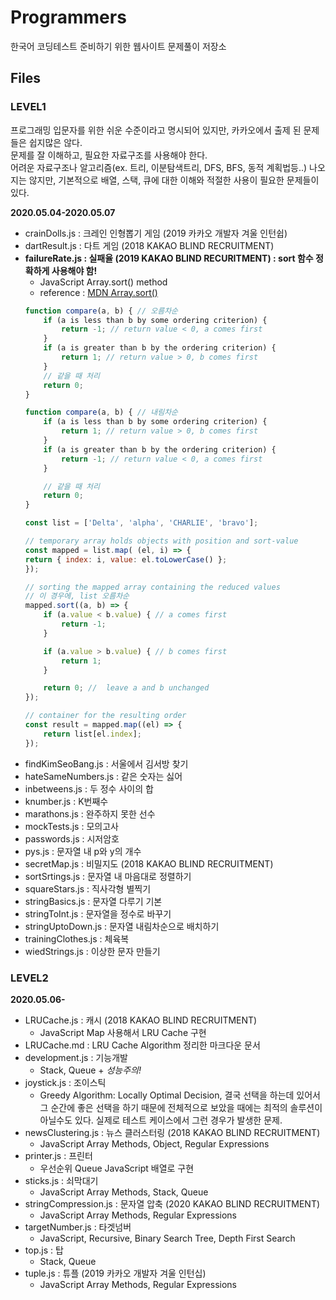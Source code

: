 # **Programmers**
한국어 코딩테스트 준비하기 위한 웹사이트 문제풀이 저장소

## **Files**
### **LEVEL1**
프로그래밍 입문자를 위한 쉬운 수준이라고 명시되어 있지만, 카카오에서 출제 된 문제들은 쉽지많은 않다. <br/>
문제를 잘 이해하고, 필요한 자료구조를 사용해야 한다. <br/>
어려운 자료구조나 알고리즘(ex. 트리, 이분탐색트리, DFS, BFS, 동적 계획법등..) 나오지는 않지만, 기본적으로 배열, 스택, 큐에 대한 이해와 적절한 사용이 필요한 문제들이 있다.

**2020.05.04-2020.05.07**
- crainDolls.js : 크레인 인형뽑기 게임 (2019 카카오 개발자 겨울 인턴쉽)
- dartResult.js : 다트 게임 (2018 KAKAO BLIND RECRUITMENT)
- **failureRate.js : 실패율 (2019 KAKAO BLIND RECURITMENT) : sort 함수 정확하게 사용해야 함!**
    - JavaScript Array.sort() method
    - reference : [MDN Array.sort()](https://developer.mozilla.org/en-US/docs/Web/JavaScript/Reference/Global_Objects/Array/sort)
    ```javascript
    function compare(a, b) { // 오름차순
        if (a is less than b by some ordering criterion) {
            return -1; // return value < 0, a comes first
        }
        if (a is greater than b by the ordering criterion) {
            return 1; // return value > 0, b comes first
        }
        // 같을 때 처리
        return 0;
    }

    function compare(a, b) { // 내림차순 
        if (a is less than b by some ordering criterion) {
            return 1; // return value > 0, b comes first
        }
        if (a is greater than b by the ordering criterion) {
            return -1; // return value < 0, a comes first
        }

        // 같을 때 처리
        return 0;
    }
    ```
    ```javascript
    const list = ['Delta', 'alpha', 'CHARLIE', 'bravo'];

    // temporary array holds objects with position and sort-value
    const mapped = list.map( (el, i) => {
    return { index: i, value: el.toLowerCase() };
    });

    // sorting the mapped array containing the reduced values
    // 이 경우에, list 오름차순
    mapped.sort((a, b) => {
        if (a.value < b.value) { // a comes first
            return -1;
        }

        if (a.value > b.value) { // b comes first
            return 1;
        }

        return 0; //  leave a and b unchanged
    });

    // container for the resulting order
    const result = mapped.map((el) => {
        return list[el.index];
    });
    ```
- findKimSeoBang.js : 서울에서 김서방 찾기
- hateSameNumbers.js : 같은 숫자는 싫어
- inbetweens.js : 두 정수 사이의 합
- knumber.js : K번째수
- marathons.js : 완주하지 못한 선수
- mockTests.js : 모의고사
- passwords.js : 시저암호
- pys.js : 문자열 내 p와 y의 개수
- secretMap.js : 비밀지도 (2018 KAKAO BLIND RECRUITMENT)
- sortSrtings.js : 문자열 내 마음대로 정렬하기
- squareStars.js : 직사각형 별찍기
- stringBasics.js : 문자열 다루기 기본
- stringToInt.js : 문자열을 정수로 바꾸기
- stringUptoDown.js : 문자열 내림차순으로 배치하기
- trainingClothes.js : 체육복
- wiedStrings.js : 이상한 문자 만들기


### **LEVEL2**
**2020.05.06-**
- LRUCache.js : 캐시 (2018 KAKAO BLIND RECRUITMENT)
    - JavaScript Map 사용해서 LRU Cache 구현 
- LRUCache.md : LRU Cache Algorithm 정리한 마크다운 문서
- development.js : 기능개발 
    - Stack, Queue + *성능주의!*
- joystick.js : 조이스틱
    - Greedy Algorithm: Locally Optimal Decision, 결국 선택을 하는데 있어서 그 순간에 좋은 선택을 하기 때문에 전체적으로 보았을 때에는 최적의 솔루션이 아닐수도 있다. 실제로 테스트 케이스에서 그런 경우가 발생한 문제.
- newsClustering.js : 뉴스 클러스터링 (2018 KAKAO BLIND RECRUITMENT)
    - JavaScript Array Methods, Object, Regular Expressions
- printer.js : 프린터 
    - 우선순위 Queue JavaScript 배열로 구현
- sticks.js : 쇠막대기
	- JavaScript Array Methods, Stack, Queue
- stringCompression.js : 문자열 압축 (2020 KAKAO BLIND RECRUITMENT)
    - JavaScript Array Methods, Regular Expressions 
- targetNumber.js : 타겟넘버
    - JavaScript, Recursive, Binary Search Tree, Depth First Search
- top.js : 탑
    - Stack, Queue
- tuple.js : 튜플 (2019 카카오 개발자 겨울 인턴십)
    - JavaScript Array Methods, Regular Expressions
